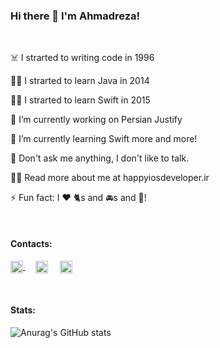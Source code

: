 ### Hi there 👋 I'm Ahmadreza!

</br>

☠️  I strarted to writing code in 1996 

🤷‍♂️  I strarted to learn Java in 2014 

💁‍♂️  I strarted to learn Swift in 2015 

🔭  I’m currently working on Persian Justify 

🌱  I’m currently learning Swift more and more!

💬  Don't ask me anything, I don't like to talk.

👨‍💻  Read more about me at happyiosdeveloper.ir

⚡  Fun fact: I ❤️ 🐈s and 🚘s and 🎵!

</br>

#### Contacts: 
<a href="https://stackoverflow.com/users/6449292" rel="nofollow"><img align="center" src="https://raw.githubusercontent.com/rahuldkjain/github-profile-readme-generator/master/src/images/icons/Social/stack-overflow.svg" alt="4214976" height="20" width="20" style="max-width: 100%;">
</a> &nbsp;&nbsp;&nbsp; <a href="https://linkedin.com/in/happyiosdeveloper" rel="nofollow"><img align="center" src="https://raw.githubusercontent.com/rahuldkjain/github-profile-readme-generator/master/src/images/icons/Social/linked-in-alt.svg" alt="gautamkrishnar" height="20" width="20" style="max-width: 100%;"></a> &nbsp;&nbsp;&nbsp; <a href="https://instagram.com/sarafraz.insta" rel="nofollow"><img align="center" src="https://raw.githubusercontent.com/rahuldkjain/github-profile-readme-generator/master/src/images/icons/Social/instagram.svg" alt="gautamkrishnar" height="20" width="20" style="max-width: 100%;">
</a>

</br>

#### Stats: 
![Anurag's GitHub stats](https://github-readme-stats.vercel.app/api?username=happyiosdeveloper&show_icons=true&theme=github_dark)

